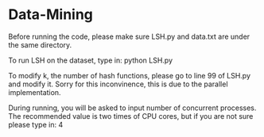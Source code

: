 # Data-Mining
Before running the code, please make sure LSH.py and data.txt are under the same directory.

To run LSH on the dataset, type in:
    python LSH.py

To modify k, the number of hash functions, please go to line 99 of LSH.py and modify it.
Sorry for this inconvinence, this is due to the parallel implementation.

During running, you will be asked to input number of concurrent processes. The recommended value
is two times of CPU cores, but if you are not sure please type in:
    4
